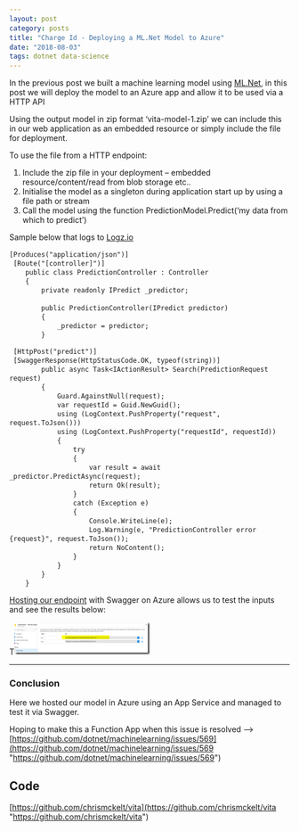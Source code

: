 ```yaml
---
layout: post
category: posts
title: "Charge Id - Deploying a ML.Net Model to Azure"
date: "2018-08-03"
tags: dotnet data-science
---
```


In the previous post we built a machine learning model using [ML.Net](http://dot.net/ml), in this post we will deploy the model to an Azure app and allow it to be used via a HTTP API

Using the output model in zip format ‘vita-model-1.zip’ we can include this in our web application as an embedded resource or simply include the file for deployment.

To use the file from a HTTP endpoint:

1. Include the zip file in your deployment – embedded resource/content/read from blob storage etc..
2. Initialise the model as a singleton during application start up by using a file path or stream
3. Call the model using the function PredictionModel.Predict(‘my data from which to predict’)

Sample below that logs to [Logz.io](https://logz.io/)

```
[Produces("application/json")]
 [Route("[controller]")]
    public class PredictionController : Controller
    {
        private readonly IPredict _predictor;

        public PredictionController(IPredict predictor)
        {
            _predictor = predictor;
        }

```
```
 [HttpPost("predict")]
 [SwaggerResponse(HttpStatusCode.OK, typeof(string))]
        public async Task<IActionResult> Search(PredictionRequest request)
        {
            Guard.AgainstNull(request);
            var requestId = Guid.NewGuid();
            using (LogContext.PushProperty("request", request.ToJson()))
            using (LogContext.PushProperty("requestId", requestId))
            {
                try
                {
                    var result = await _predictor.PredictAsync(request);
                    return Ok(result);
                }
                catch (Exception e)
                {
                    Console.WriteLine(e);
                    Log.Warning(e, "PredictionController error {request}", request.ToJson());
                    return NoContent();
                }
            }
        }
    }

```
[Hosting our endpoint](https://chargeid-api-test.azurewebsites.net/swagger/index.html?url=/swagger/v1/swagger.json#!/Prediction/Prediction_Search) with Swagger on Azure allows us to test the inputs and see the results below:

T[![image](https://raw.githubusercontent.com/chrismckelt/chrismckelt.github.io/master/_posts/posts/images//image_thumb-3.png "image")](/https://raw.githubusercontent.com/chrismckelt/chrismckelt.github.io/master/_posts/posts/images//2018/08/image-3.png)

* * *

### Conclusion

Here we hosted our model in Azure using an App Service and managed to test it via Swagger.

Hoping to make this a Function App when this issue is resolved –> [https://github.com/dotnet/machinelearning/issues/569](https://github.com/dotnet/machinelearning/issues/569 "https://github.com/dotnet/machinelearning/issues/569")

## Code

[https://github.com/chrismckelt/vita](https://github.com/chrismckelt/vita "https://github.com/chrismckelt/vita")
